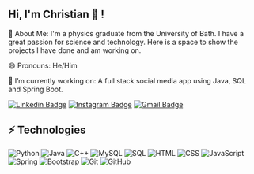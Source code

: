 ## Hi, I'm Christian 👋 !

💬 About Me:
I'm a physics graduate from the University of Bath. 
I have a great passion for science and technology.
Here is a space to show the projects I have done and am working on.

😄 Pronouns: 
He/Him

🔭 I’m currently working on:
A full stack social media app using Java, SQL and Spring Boot.

[![Linkedin Badge](https://img.shields.io/badge/-jarjatc-blue?style=flat-square&logo=Linkedin&logoColor=white&link=https://www.linkedin.com/in/jarjatc/)](www.linkedin.com/in/jarjatc/)
[![Instagram Badge](https://img.shields.io/badge/-thekrikri99-purple?style=flat-square&logo=instagram&logoColor=white&link=https://www.instagram.com/thekrikri99/)](https://www.instagram.com/thekrikri99/)
[![Gmail Badge](https://img.shields.io/badge/-jarjatc@gmail.com-c14438?style=flat-square&logo=Gmail&logoColor=white&link=mailto:jarjatc@gmail.com)](jarjatc@gmail.com)

## ⚡ Technologies

![Python](https://img.shields.io/badge/-Python-black?style=flat-square&logo=Python)
![Java](https://img.shields.io/badge/-java-E34A86?style=flat-square&logo=java)
![C++](https://img.shields.io/badge/-C++-00599C?style=flat-square&logo=c)
![MySQL](https://img.shields.io/badge/-MySQL-black?style=flat-square&logo=mysql)
![SQL](https://img.shields.io/badge/Microsoft_SQL_Server-CC2927?style=flat-square&logo=microsoft-sql-server&logoColor=white)
![HTML](https://img.shields.io/badge/HTML-239120?style=flat-square&logo=html&logoColor=white)
![CSS](https://img.shields.io/badge/CSS-239120?style=flat-square&logo=css3)
![JavaScript](https://img.shields.io/badge/-JavaScript-black?style=flat-square&logo=javascript)
![Spring](https://img.shields.io/badge/Spring-6DB33F?style=flat-square&logo=spring&logoColor=white)
![Bootstrap](https://img.shields.io/badge/-Bootstrap-563D7C?style=flat-square&logo=bootstrap)
![Git](https://img.shields.io/badge/-Git-black?style=flat-square&logo=git)
![GitHub](https://img.shields.io/badge/-GitHub-181717?style=flat-square&logo=github)


<!--
**jarjc001/jarjc001** is a ✨ _special_ ✨ repository because its `README.md` (this file) appears on your GitHub profile.

Here are some ideas to get you started:

- 🔭 I’m currently working on ...
- 🌱 I’m currently learning ...
- 👯 I’m looking to collaborate on ...
- 🤔 I’m looking for help with ...
- 💬 Ask me about ...
- 📫 How to reach me: ...
- 😄 Pronouns: ...
- ⚡ Fun fact: ...
-->
